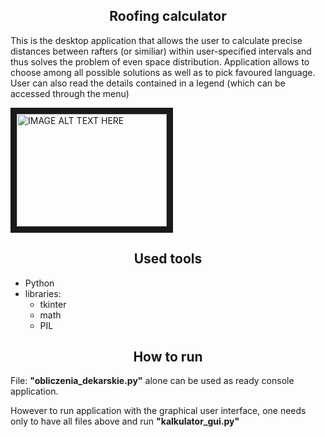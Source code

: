 <h2 style="text-align: center">Roofing calculator</h2>
<p>This is the desktop application that allows the user to calculate precise distances between
rafters (or similiar) within user-specified intervals and thus solves the problem of even space distribution.
Application allows to choose among all possible solutions as well as to pick favoured language. User can also
read the details contained in a legend (which can be accessed through the menu)</p>

<a href="http://www.youtube.com/watch?feature=player_embedded&v=XSC-iBdcuxU
" target="_blank"><img src="http://img.youtube.com/vi/XSC-iBdcuxU/0.jpg" 
alt="IMAGE ALT TEXT HERE" width="240" height="180" border="10" /></a>

<h2 style="text-align: center">Used tools</h2>
<ul>
  <li>Python</li>
  <li>libraries:
  <ul>
    <li>tkinter</li>
    <li>math</li>
    <li>PIL</li>
  </ul></li>
</ul>
<h2 style="text-align: center">How to run</h2>

<p>File: <b>"obliczenia_dekarskie.py"</b> alone can be used as ready console application.</p>
<p>However to run application with the graphical user interface, one needs only to
have all files above  and run <b>"kalkulator_gui.py"</b></p>
